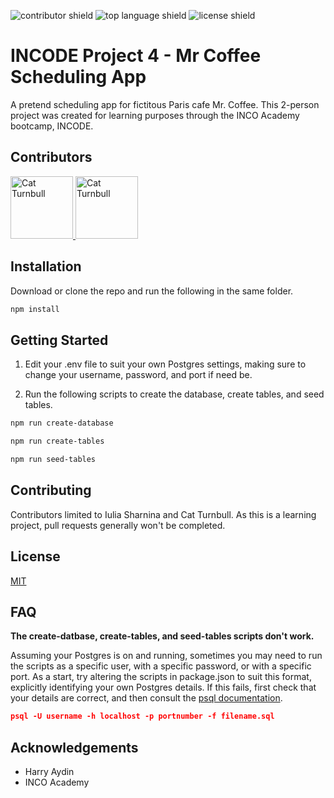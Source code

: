 ![contributor shield](https://img.shields.io/badge/Contributors-2-%23c24d89?style=for-the-badge) ![top language shield](https://img.shields.io/github/languages/top/cattrn/mrcoffee_project4?style=for-the-badge) ![license shield](https://img.shields.io/badge/License-MIT-green?style=for-the-badge)

# INCODE Project 4 - Mr Coffee Scheduling App

A pretend scheduling app for fictitous Paris cafe Mr. Coffee. This 2-person project was created for learning purposes through the INCO Academy bootcamp, INCODE.

## Contributors

<a href="https://github.com/julia-ediamond">
  <img src="https://github.com/julia-ediamond.png" alt="Cat Turnbull" width="100"/>
</a>

<a href="https://github.com/cattrn">
  <img src="https://github.com/cattrn.png" alt="Cat Turnbull" width="100"/>
</a>

## Installation

Download or clone the repo and run the following in the same folder.

```zsh
npm install
```

## Getting Started

1. Edit your .env file to suit your own Postgres settings, making sure to change your username, password, and port if need be.

2. Run the following scripts to create the database, create tables, and seed tables.

```zsh
npm run create-database
```

```zsh
npm run create-tables
```

```zsh
npm run seed-tables
```

## Contributing

Contributors limited to Iulia Sharnina and Cat Turnbull. As this is a learning project, pull requests generally won't be completed.

## License

[MIT](https://choosealicense.com/licenses/mit/)

## FAQ

**The create-datbase, create-tables, and seed-tables scripts don't work.**

Assuming your Postgres is on and running, sometimes you may need to run the scripts as a specific user, with a specific password, or with a specific port. As a start, try altering the scripts in package.json to suit this format, explicitly identifying your own Postgres details. If this fails, first check that your details are correct, and then consult the [psql documentation](https://www.postgresql.org/docs/10/app-psql.html).

```json
psql -U username -h localhost -p portnumber -f filename.sql
```
## Acknowledgements

* Harry Aydin
* INCO Academy